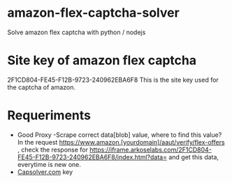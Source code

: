 # amazon-flex-captcha-solver
Solve amazon flex captcha with python / nodejs

# Site key of amazon flex captcha
2F1CD804-FE45-F12B-9723-240962EBA6F8 This is the site key used for the captcha of amazon.

# Requeriments
- Good Proxy
-Scrape correct data[blob] value, where to find this value? In the request https://www.amazon.[yourdomain]/aaut/verify/flex-offers , check the response for https://iframe.arkoselabs.com/2F1CD804-FE45-F12B-9723-240962EBA6F8/index.html?data= and get this data, everytime is new one.
- [Capsolver.com](https://www.capsolver.com/) key
